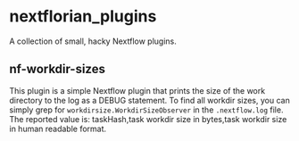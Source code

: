 # nextflorian_plugins
A collection of small, hacky Nextflow plugins.

## nf-workdir-sizes
This plugin is a simple Nextflow plugin that prints the size of the work directory to the log as a DEBUG statement.
To find all workdir sizes, you can simply grep for `workdirsize.WorkdirSizeObserver` in the `.nextflow.log` file.
The reported value is: taskHash,task workdir size in bytes,task workdir size in human readable format.